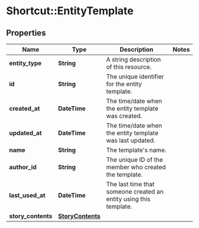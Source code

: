 # Shortcut::EntityTemplate

## Properties
Name | Type | Description | Notes
------------ | ------------- | ------------- | -------------
**entity_type** | **String** | A string description of this resource. | 
**id** | **String** | The unique identifier for the entity template. | 
**created_at** | **DateTime** | The time/date when the entity template was created. | 
**updated_at** | **DateTime** | The time/date when the entity template was last updated. | 
**name** | **String** | The template&#x27;s name. | 
**author_id** | **String** | The unique ID of the member who created the template. | 
**last_used_at** | **DateTime** | The last time that someone created an entity using this template. | 
**story_contents** | [**StoryContents**](StoryContents.md) |  | 


